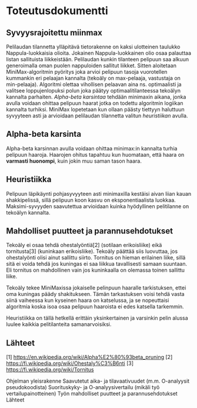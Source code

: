 
# Toteutusdokumentti

## Syvyysrajoitettu miinmax

Pelilaudan tilannetta ylläpitävä tietorakenne on kaksi ulotteinen taulukko Nappula-luokkaisia olioita. Jokainen Nappula-luokkainen olio osaa palauttaa listan sallituista liikkeistään. Pelilaudan kunkin tilanteen pelipuun saa alkuun generoimalla oman puolen nappuloiden sallitut liikket. Sitten aloitetaan MiniMax-algoritmin pyöritys joka arvioi pelipuun tasoja vuorotellen kummankin eri pelaajan kannalta (tekoäly on max-pelaaja, vastustaja on min-pelaaja). Algoritmi olettaa vihollisen pelaavan aina ns. optimaalisti ja valitsee loppujenlopuksi polun joka päätyy optimaalitilanteessa tekoälyn kannalta parhaiten. *Alpha-beta karsintaa* tehdään minimaxin aikana, jonka avulla voidaan ohittaa pelipuun haarat jotka on todettu algoritmin logiikan kannalta turhiksi. MiniMax lopetetaan kun ollaan päästy tiettyyn haluttuun syvyyteen asti ja arvioidaan pelilaudan tilannetta valitun *heuristiikan* avulla.

## Alpha-beta karsinta

Alpha-beta karsinnan avulla voidaan ohittaa minimax:in kannalta turhia pelipuun haaroja. Haarojen ohitus tapahtuu kun huomataan, että haara on **varmasti huonompi**, kuin jokin muu saman tason haara. 

## Heuristiikka

Pelipuun läpikäynti pohjasyvyyteen asti minimaxilla kestäisi aivan liian kauan shakkipelissä, sillä pelipuun koon kasvu on eksponentiaalista luokkaa. Maksimi-syvyyden saavutettua arvioidaan kuinka hyödyllinen pelitilanne on tekoälyn kannalta. 

## Mahdolliset puutteet ja parannusehdotukset

Tekoäly ei osaa tehdä ohestalyöntiä[2] (sotilaan erikoisliike) eikä tornitusta[3] (kuninkaan erikoisliike). Tekoäly päättää siis luovuttaa, jos ohestalyönti olisi ainut sallittu siirto. Tornitus on hieman erilainen liike, sillä sitä ei voida tehdä jos kuningas ei saa liikkua tavallisesti samaan suuntaan. Eli tornitus on mahdollinen vain jos kuninkaalla on olemassa toinen sallittu liike.  

Tekoäly tekee MiniMaxissa jokaiselle pelinpuun haaralle tarkistuksen, ettei oma kuningas päädy shakitukseen. Tämän tarkastuksen voisi tehdä vasta siinä vaiheessa kun kyseinen haara on katselussa, ja se nopeuttaisi algoritmia koska isoa osaa pelipuun haaroista ei edes katsella tarkemmin.

Heuristiikka on tällä hetkellä erittäin yksinkertainen ja varsinkin pelin alussa luulee kaikkia pelitilanteita samanarvoisiksi.

## Lähteet

[1] https://en.wikipedia.org/wiki/Alpha%E2%80%93beta_pruning
[2] https://fi.wikipedia.org/wiki/Ohestaly%C3%B6nti
[3] https://fi.wikipedia.org/wiki/Tornitus


Ohjelman yleisrakenne
Saavutetut aika- ja tilavaativuudet (m.m. O-analyysit pseudokoodista)
Suorituskyky- ja O-analyysivertailu (mikäli työ vertailupainotteinen)
Työn mahdolliset puutteet ja parannusehdotukset
Lähteet


